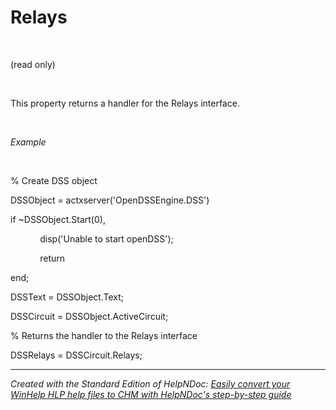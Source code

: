 # Relays

&nbsp;

(read only)

&nbsp;

This property returns a handler for the Relays interface.

&nbsp;

*Example*

&nbsp;

% Create DSS object

DSSObject = actxserver('OpenDSSEngine.DSS')

if ~DSSObject.Start(0),

&nbsp; &nbsp; &nbsp; &nbsp; &nbsp; &nbsp; disp('Unable to start openDSS');

&nbsp; &nbsp; &nbsp; &nbsp; &nbsp; &nbsp; return

end;

DSSText = DSSObject.Text;

DSSCircuit = DSSObject.ActiveCircuit;

% Returns the handler to the Relays interface

DSSRelays = DSSCircuit.Relays;

***
_Created with the Standard Edition of HelpNDoc: [Easily convert your WinHelp HLP help files to CHM with HelpNDoc's step-by-step guide](<https://www.helpndoc.com/step-by-step-guides/how-to-convert-a-hlp-winhelp-help-file-to-a-chm-html-help-help-file/>)_
